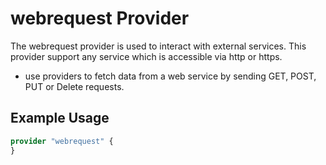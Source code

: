 # webrequest Provider

The webrequest provider is used to interact with external services. 
This provider support any service which is accessible via http or https.

* use providers to fetch data from a web service by sending GET, POST, PUT or Delete requests.

## Example Usage

```terraform
provider "webrequest" {
}
```
